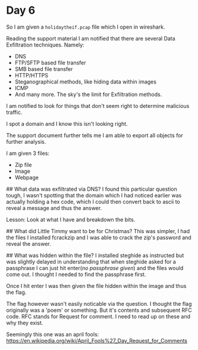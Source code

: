 # Day 6

So I am given a `holidaytheif.pcap` file which I open in wireshark. 

Reading the support material I am notified that there are several Data Exfiltration techniques. Namely:
- DNS
- FTP/SFTP based file transfer
- SMB based file transfer
- HTTP/HTTPS 
- Steganographical methods, like hiding data within images
- ICMP
- And many more. The sky's the limit for Exfiltration methods.

I am notified to look for things that don't seem right to determine malicious traffic. 

I spot a domain and I know this isn't looking right.

The support document further tells me I am able to export all objects for further analysis.

I am given 3 files:
- Zip file
- Image 
- Webpage

## What data was exfiltrated via DNS?
I found this particular question tough, I wasn't spotting that the domain which I had noticed earlier was actually holding a hex code, which I could then convert back to ascii to reveal a message and thus the answer.

Lesson: Look at what I have and breakdown the bits.

## What did Little Timmy want to be for Christmas?
This was simpler, I had the files I installed fcrackzip and I was able to crack the zip's password and reveal the answer.

## What was hidden within the file?
I installed steghide as instructed but was slightly delayed in understanding that when steghide asked for a passphrase I can just hit enter(_no passphrase given_) and the files would come out. I thought I needed to find the passphrase first. 

Once I hit enter I was then given the file hidden within the image and thus the flag.

The flag however wasn't easily noticable via the question. I thought the flag originally was a 'poem' or something. But it's contents and subsequent RFC code. RFC stands for Request for comment. I need to read up on these and why they exist.

Seemingly this one was an april fools: https://en.wikipedia.org/wiki/April_Fools%27_Day_Request_for_Comments

